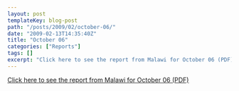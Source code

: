 ```yaml
---
layout: post
templateKey: blog-post
path: "/posts/2009/02/october-06/"
date: "2009-02-13T14:35:40Z"
title: "October 06"
categories: ["Reports"]
tags: []
excerpt: "Click here to see the report from Malawi for October 06 (PDF)"
---
```


[Click here to see the report from Malawi for October 06 (PDF)](/pdfs/reports/Landirani%20Report%20October%202006.pdf)